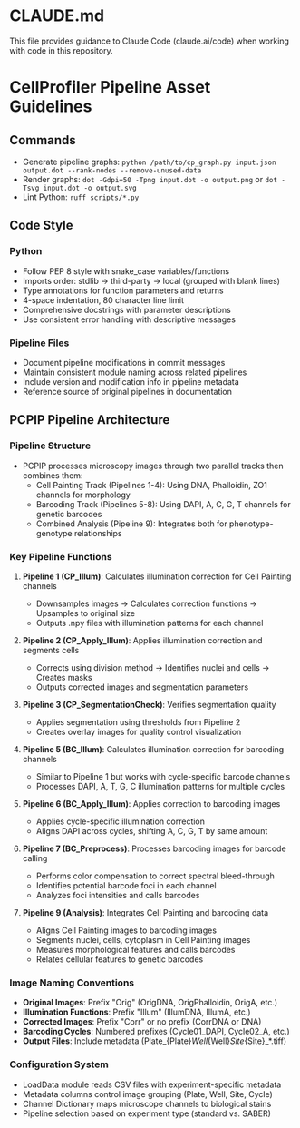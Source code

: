 # CLAUDE.md

This file provides guidance to Claude Code (claude.ai/code) when working with code in this repository.

# CellProfiler Pipeline Asset Guidelines

## Commands
- Generate pipeline graphs: `python /path/to/cp_graph.py input.json output.dot --rank-nodes --remove-unused-data`
- Render graphs: `dot -Gdpi=50 -Tpng input.dot -o output.png` or `dot -Tsvg input.dot -o output.svg`
- Lint Python: `ruff scripts/*.py`

## Code Style
### Python
- Follow PEP 8 style with snake_case variables/functions
- Imports order: stdlib → third-party → local (grouped with blank lines)
- Type annotations for function parameters and returns
- 4-space indentation, 80 character line limit
- Comprehensive docstrings with parameter descriptions
- Use consistent error handling with descriptive messages

### Pipeline Files
- Document pipeline modifications in commit messages
- Maintain consistent module naming across related pipelines
- Include version and modification info in pipeline metadata
- Reference source of original pipelines in documentation

## PCPIP Pipeline Architecture

### Pipeline Structure
- PCPIP processes microscopy images through two parallel tracks then combines them:
  - Cell Painting Track (Pipelines 1-4): Using DNA, Phalloidin, ZO1 channels for morphology
  - Barcoding Track (Pipelines 5-8): Using DAPI, A, C, G, T channels for genetic barcodes
  - Combined Analysis (Pipeline 9): Integrates both for phenotype-genotype relationships

### Key Pipeline Functions
1. **Pipeline 1 (CP_Illum)**: Calculates illumination correction for Cell Painting channels
   - Downsamples images → Calculates correction functions → Upsamples to original size
   - Outputs .npy files with illumination patterns for each channel

2. **Pipeline 2 (CP_Apply_Illum)**: Applies illumination correction and segments cells
   - Corrects using division method → Identifies nuclei and cells → Creates masks
   - Outputs corrected images and segmentation parameters

3. **Pipeline 3 (CP_SegmentationCheck)**: Verifies segmentation quality
   - Applies segmentation using thresholds from Pipeline 2
   - Creates overlay images for quality control visualization

4. **Pipeline 5 (BC_Illum)**: Calculates illumination correction for barcoding channels
   - Similar to Pipeline 1 but works with cycle-specific barcode channels
   - Processes DAPI, A, T, G, C illumination patterns for multiple cycles

5. **Pipeline 6 (BC_Apply_Illum)**: Applies correction to barcoding images
   - Applies cycle-specific illumination correction
   - Aligns DAPI across cycles, shifting A, C, G, T by same amount

6. **Pipeline 7 (BC_Preprocess)**: Processes barcoding images for barcode calling
   - Performs color compensation to correct spectral bleed-through
   - Identifies potential barcode foci in each channel
   - Analyzes foci intensities and calls barcodes

7. **Pipeline 9 (Analysis)**: Integrates Cell Painting and barcoding data
   - Aligns Cell Painting images to barcoding images
   - Segments nuclei, cells, cytoplasm in Cell Painting images
   - Measures morphological features and calls barcodes
   - Relates cellular features to genetic barcodes

### Image Naming Conventions
- **Original Images**: Prefix "Orig" (OrigDNA, OrigPhalloidin, OrigA, etc.)
- **Illumination Functions**: Prefix "Illum" (IllumDNA, IllumA, etc.)
- **Corrected Images**: Prefix "Corr" or no prefix (CorrDNA or DNA)
- **Barcoding Cycles**: Numbered prefixes (Cycle01_DAPI, Cycle02_A, etc.)
- **Output Files**: Include metadata (Plate_{Plate}_Well_{Well}_Site_{Site}_*.tiff)

### Configuration System
- LoadData module reads CSV files with experiment-specific metadata
- Metadata columns control image grouping (Plate, Well, Site, Cycle)
- Channel Dictionary maps microscope channels to biological stains
- Pipeline selection based on experiment type (standard vs. SABER)
